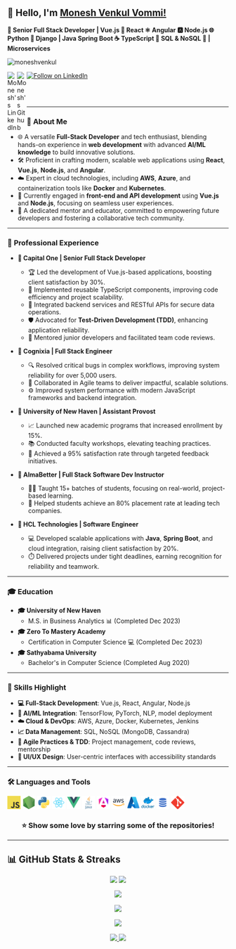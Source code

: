 ## 👋 Hello, I'm [Monesh Venkul Vommi!](https://moneshvenkul.github.io/) 
**🚀 Senior Full Stack Developer | Vue.js 🎨 React ⚛️ Angular 🅰️ Node.js 🌐 Python 🐍 Django | Java Spring Boot ☕ TypeScript 📜 SQL & NoSQL 💾 | Microservices**

<p align="left"> <img src="https://komarev.com/ghpvc/?username=moneshvenkul&base=100000&label=Profile%20Views&color=brightgreen&style=for-the-badge" alt="moneshvenkul" /> </p>

<a href="https://www.linkedin.com/in/monesh-venkul-vommi-8a80b6174/">
  <img align="left" alt="Monesh's LinkedIn" width="22px" src="https://cdn.jsdelivr.net/npm/simple-icons@v3/icons/linkedin.svg" />
</a>
<a href="https://github.com/moneshvenkul">
  <img align="left" alt="Monesh's Github" width="22px" src="https://cdn.jsdelivr.net/npm/simple-icons@v3/icons/github.svg" />
</a>


[![Follow on LinkedIn](https://img.shields.io/badge/Follow%20on%20LinkedIn-%230A66C2.svg?style=for-the-badge&logo=LinkedIn&logoColor=white)](https://www.linkedin.com/comm/mynetwork/discovery-see-all?usecase=PEOPLE_FOLLOWS&followMember=monesh-venkul-vommi-8a80b6174)


<br/>
<br/>

---

### 🌟 **About Me**

- 🌐 A versatile **Full-Stack Developer** and tech enthusiast, blending hands-on experience in **web development** with advanced **AI/ML knowledge** to build innovative solutions.
- 🛠️ Proficient in crafting modern, scalable web applications using **React**, **Vue.js**, **Node.js**, and **Angular**.
- ☁️ Expert in cloud technologies, including **AWS**, **Azure**, and containerization tools like **Docker** and **Kubernetes**.
- 🎯 Currently engaged in **front-end and API development** using **Vue.js** and **Node.js**, focusing on seamless user experiences.
- 🤝 A dedicated mentor and educator, committed to empowering future developers and fostering a collaborative tech community.

---

### 💼 **Professional Experience**

- **🔹 Capital One | Senior Full Stack Developer**
  - 🏆 Led the development of Vue.js-based applications, boosting client satisfaction by 30%.
  - 🔄 Implemented reusable TypeScript components, improving code efficiency and project scalability.
  - 🔗 Integrated backend services and RESTful APIs for secure data operations.
  - 🛡️ Advocated for **Test-Driven Development (TDD)**, enhancing application reliability.
  - 🤝 Mentored junior developers and facilitated team code reviews.
  
- **🔹 Cognixia | Full Stack Engineer**
  - 🔍 Resolved critical bugs in complex workflows, improving system reliability for over 5,000 users.
  - 🤝 Collaborated in Agile teams to deliver impactful, scalable solutions.
  - ⚙️ Improved system performance with modern JavaScript frameworks and backend integration.

- **🔹 University of New Haven | Assistant Provost**
  - 📈 Launched new academic programs that increased enrollment by 15%.
  - 📚 Conducted faculty workshops, elevating teaching practices.
  - 🏅 Achieved a 95% satisfaction rate through targeted feedback initiatives.

- **🔹 AlmaBetter | Full Stack Software Dev Instructor**
  - 👨‍🏫 Taught 15+ batches of students, focusing on real-world, project-based learning.
  - 🚀 Helped students achieve an 80% placement rate at leading tech companies.

- **🔹 HCL Technologies | Software Engineer**
  - 💻 Developed scalable applications with **Java**, **Spring Boot**, and cloud integration, raising client satisfaction by 20%.
  - ⏱️ Delivered projects under tight deadlines, earning recognition for reliability and teamwork.

---

### 🎓 **Education**

- **🎓 University of New Haven**
  - M.S. in Business Analytics 📊 (Completed Dec 2023)
- **🎓 Zero To Mastery Academy**
  - Certification in Computer Science 💻 (Completed Dec 2023)
- **🎓 Sathyabama University**
  - Bachelor's in Computer Science (Completed Aug 2020)

---

### 🌟 **Skills Highlight**

- **💻 Full-Stack Development**: Vue.js, React, Angular, Node.js
- **🧠 AI/ML Integration**: TensorFlow, PyTorch, NLP, model deployment
- **☁️ Cloud & DevOps**: AWS, Azure, Docker, Kubernetes, Jenkins
- **📈 Data Management**: SQL, NoSQL (MongoDB, Cassandra)
- **🔧 Agile Practices & TDD**: Project management, code reviews, mentorship
- **🎨 UI/UX Design**: User-centric interfaces with accessibility standards

---

### 🛠️ **Languages and Tools**

<p align="left">
  <img height="30" src="https://raw.githubusercontent.com/github/explore/main/topics/javascript/javascript.png">
  <img height="30" src="https://raw.githubusercontent.com/github/explore/main/topics/nodejs/nodejs.png">
  <img height="30" src="https://raw.githubusercontent.com/github/explore/main/topics/python/python.png">
  <img height="30" src="https://raw.githubusercontent.com/github/explore/main/topics/react/react.png">
  <img height="30" src="https://raw.githubusercontent.com/github/explore/main/topics/vue/vue.png">
  <img height="30" src="https://raw.githubusercontent.com/github/explore/main/topics/java/java.png">
  <img height="30" src="https://raw.githubusercontent.com/github/explore/main/topics/angular/angular.png">
  <img height="30" src="https://raw.githubusercontent.com/github/explore/main/topics/aws/aws.png">
  <img height="30" src="https://raw.githubusercontent.com/github/explore/main/topics/azure/azure.png">
  <img height="30" src="https://raw.githubusercontent.com/github/explore/main/topics/docker/docker.png">
  <img height="30" src="https://raw.githubusercontent.com/github/explore/main/topics/sql/sql.png">
  <img height="30" src="https://raw.githubusercontent.com/github/explore/main/topics/git/git.png">
</p>

<div align="center">

### ⭐ Show some love by starring some of the repositories!

</div>

---

## 📊 GitHub Stats & Streaks

<!-- Classic stats -->
<p align="center">
  <img src="https://github-readme-stats.vercel.app/api?username=moneshvenkul&show_icons=true&count_private=true&include_all_commits=true&theme=tokyonight&hide_border=true" height="165" />
  <img src="https://github-readme-streak-stats.herokuapp.com?user=moneshvenkul&theme=tokyonight&hide_border=true" height="165" />
</p>

<!-- Top languages (note: it's repo-based, not skill %) -->
<p align="center">
  <img src="https://github-readme-stats.vercel.app/api/top-langs/?username=moneshvenkul&layout=compact&langs_count=8&theme=tokyonight&hide_border=true" height="165" />
</p>

<!-- Trophies -->
<p align="center">
  <img src="https://github-profile-trophy.vercel.app/?username=moneshvenkul&theme=onedark&no-frame=true&margin-w=10&row=1&column=6" />
</p>

<!-- Activity graph -->
<p align="center">
  <img src="https://github-readme-activity-graph.vercel.app/graph?username=moneshvenkul&theme=tokyo-night&hide_border=true&area=true" />
</p>

<!-- Badges row -->
<p align="center">
  <a href="https://github.com/moneshvenkul?tab=followers">
    <img src="https://img.shields.io/github/followers/moneshvenkul?label=Follow&style=for-the-badge" />
  </a>
  <a href="https://github.com/moneshvenkul?tab=repositories">
    <img src="https://img.shields.io/badge/Explore_Repos-100000?style=for-the-badge&logo=github&logoColor=white&labelColor=24292e&color=2ea44f" />
  </a>
</p>

<!-- Light/Dark toggle tip (optional) -->
<!-- You can switch theme=tokyonight to theme=default or theme=radical etc. -->

